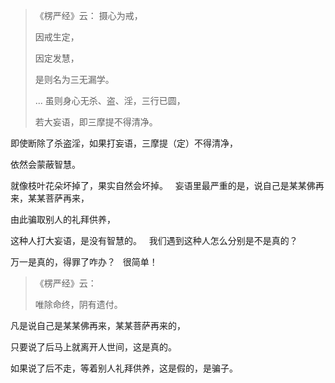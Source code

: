 > 《楞严经》云： 摄心为戒，
> 
> 因戒生定，
> 
> 因定发慧，
> 
> 是则名为三无漏学。
> 
> ... 虽则身心无杀、盗、淫，三行已圆，
> 
> 若大妄语，即三摩提不得清净。

即使断除了杀盗淫，如果打妄语，三摩提（定）不得清净，

依然会蒙蔽智慧。

就像枝叶花朵坏掉了，果实自然会坏掉。
&nbsp;
妄语里最严重的是，说自己是某某佛再来，某某菩萨再来，

由此骗取别人的礼拜供养，

这种人打大妄语，是没有智慧的。
&nbsp;
我们遇到这种人怎么分别是不是真的？

万一是真的，得罪了咋办？
&nbsp;
很简单！

> 《楞严经》云： 
> 
> 唯除命终，阴有遗付。

凡是说自己是某某佛再来，某某菩萨再来的，

只要说了后马上就离开人世间，这是真的。

如果说了后不走，等着别人礼拜供养，这是假的，是骗子。
&nbsp;
